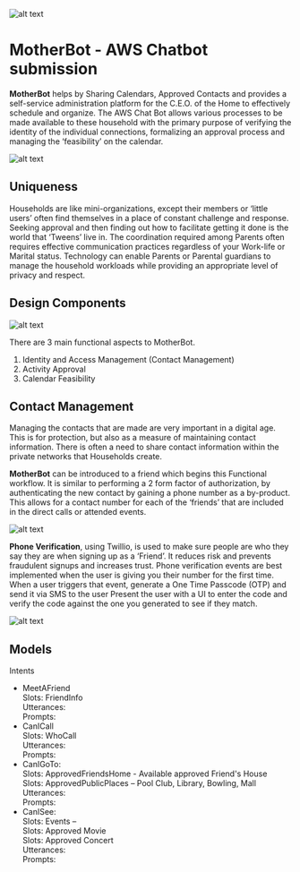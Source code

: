 ![alt text][aws]
# MotherBot - AWS Chatbot submission

**MotherBot** helps by Sharing Calendars, Approved Contacts and provides a self-service administration platform for the C.E.O. of the Home to effectively schedule and organize.  The AWS Chat Bot allows various processes to be made available to these household with the primary purpose of verifying the identity of the individual connections, formalizing an approval process and managing the ‘feasibility’ on the calendar.  

![alt text][serverless]

## **Uniqueness**

Households are like mini-organizations, except their members or ‘little users’ often find themselves in a place of constant challenge and response.  Seeking approval and then finding out how to facilitate getting it done is the world that ‘Tweens’ live in.  The coordination required among Parents often requires effective communication practices regardless of your Work-life or Marital status.  Technology can enable Parents or Parental guardians to manage the household workloads while providing an appropriate level of privacy and respect.

## Design Components
![alt text][motherbot]  

There are 3 main functional aspects to MotherBot.  

1.	Identity and Access Management (Contact Management)
2.	Activity Approval
3.	Calendar Feasibility

## Contact Management
 
Managing the contacts that are made are very important in a digital age.  This is for protection, but also as a measure of maintaining contact information.  There is often a need to share contact information within the private networks that Households create.  

**MotherBot** can be introduced to a friend which begins this Functional workflow.  It is similar to performing a 2 form factor of authorization, by authenticating the new contact by gaining a phone number as a by-product.  This allows for a contact number for each of the ‘friends’ that are included in the direct calls or attended events.  

![alt text][friend] 

**Phone Verification**, using Twillio, is used to make sure people are who they say they are when signing up as a ‘Friend’. It reduces risk and prevents fraudulent signups and increases trust. Phone verification events are best implemented when the user is giving you their number for the first time.  When a user triggers that event, generate a One Time Passcode (OTP) and send it via SMS to the user Present the user with a UI to enter the code and verify the code against the one you generated to see if they match.   

![alt text][twilio1]

## Models
Intents  
* MeetAFriend  
 Slots: FriendInfo  
 Utterances:  
 Prompts:  
* CanICall  
 Slots: WhoCall  
 Utterances:  
 Prompts:  
* CanIGoTo:   
 Slots: ApprovedFriendsHome - Available approved Friend's House  
 Slots: ApprovedPublicPlaces – Pool Club, Library, Bowling, Mall  
 Utterances:  
 Prompts:  
* CanISee:  
 Slots: Events –   
 Slots: Approved Movie   
 Slots: Approved Concert  
 Utterances:  
 Prompts:  

[aws]: https://bentowner.blob.core.windows.net/images/EPS.png?raw=true "AWS Chatbot Challenge"
[friend]: https://bentowner.blob.core.windows.net/images/meetafriend.png?raw=true "Meet a friend Intent"
[serverless]: https://bentowner.blob.core.windows.net/images/serverlessarch.png?raw=true "AWS serverless arch"
[motherbot]: https://bentowner.blob.core.windows.net/images/MotherBot2.png?raw=true "MotherBot"
[twilio1]: https://bentowner.blob.core.windows.net/images/MotherBot2.png?raw=true "twilio Api"
[twilio2]: https://bentowner.blob.core.windows.net/images/MotherBot2.png?raw=true "twilio"
